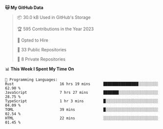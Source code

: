 <!--START_SECTION:waka-->
**🐱 My GitHub Data** 

> 📦 30.0 kB Used in GitHub's Storage 
 > 
> 🏆 595 Contributions in the Year 2023
 > 
> 💼 Opted to Hire
 > 
> 📜 33 Public Repositories 
 > 
> 🔑 8 Private Repositories 
 > 
📊 **This Week I Spent My Time On** 

```text
💬 Programming Languages: 
Rust                     16 hrs 19 mins      ████████████████░░░░░░░░░   62.90 % 
JavaScript               7 hrs 27 mins       ███████░░░░░░░░░░░░░░░░░░   28.75 % 
TypeScript               1 hr 3 mins         █░░░░░░░░░░░░░░░░░░░░░░░░   04.09 % 
TOML                     39 mins             █░░░░░░░░░░░░░░░░░░░░░░░░   02.54 % 
HTML                     22 mins             ░░░░░░░░░░░░░░░░░░░░░░░░░   01.45 % 
```


<!--END_SECTION:waka-->
